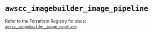 # `awscc_imagebuilder_image_pipeline`

Refer to the Terraform Registry for docs: [`awscc_imagebuilder_image_pipeline`](https://registry.terraform.io/providers/hashicorp/awscc/0.70.0/docs/resources/imagebuilder_image_pipeline).
